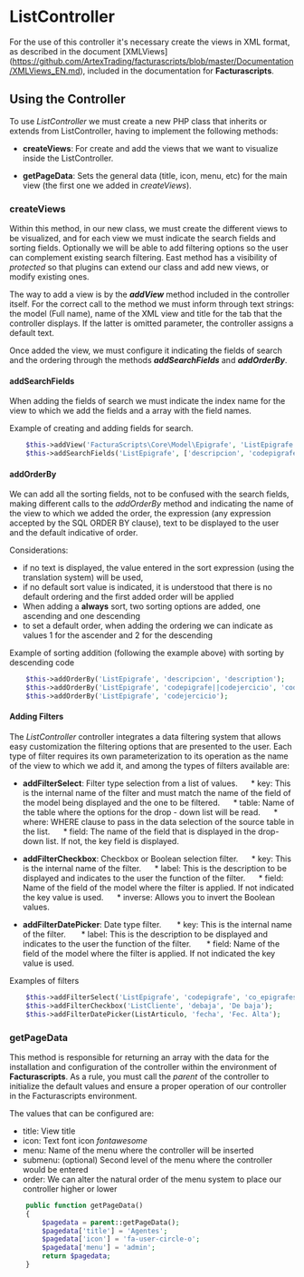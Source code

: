 # ListController

For the use of this controller it's necessary create the views in XML format, as described in the
document [XMLViews] (https://github.com/ArtexTrading/facturascripts/blob/master/Documentation/XMLViews_EN.md), 
included in the documentation for **Facturascripts**.

## Using the Controller
To use _ListController_ we must create a new PHP class that inherits or extends from ListController,
having to implement the following methods:

* **createViews**: For create and add the views that we want to visualize inside the ListController.

* **getPageData**: Sets the general data (title, icon, menu, etc) for the main view (the first one we added in _createViews_).


### createViews
Within this method, in our new class, we must create the different views to be visualized,
and for each view we must indicate the search fields and sorting fields. Optionally we will be able to
add filtering options so the user can complement existing search filtering. East
method has a visibility of _protected_ so that plugins can extend our class
and add new views, or modify existing ones.

The way to add a view is by the _**addView**_ method included in the controller itself. For the
correct call to the method we must inform through text strings: the model (Full name),
name of the XML view and title for the tab that the controller displays. If the latter is omitted
parameter, the controller assigns a default text.

Once added the view, we must configure it indicating the fields of search and the ordering through
the methods _**addSearchFields**_ and _**addOrderBy**_.


#### addSearchFields
When adding the fields of search we must indicate the index name for the view to which we add the fields and a
array with the field names.

Example of creating and adding fields for search.

```PHP
    $this->addView('FacturaScripts\Core\Model\Epigrafe', 'ListEpigrafe', 'Epigrafes');
    $this->addSearchFields('ListEpigrafe', ['descripcion', 'codepigrafe', 'codejercicio']);
```


#### addOrderBy
We can add all the sorting fields, not to be confused with the search fields, making different
calls to the _addOrderBy_ method and indicating the name of the view to which we added the order, the expression
(any expression accepted by the SQL ORDER BY clause), text to be displayed to the user and the
default indicative of order.

Considerations:
* if no text is displayed, the value entered in the sort expression (using the translation system) will be used,
* if no default sort value is indicated, it is understood that there is no default ordering and the first added order will be applied
* When adding a **always** sort, two sorting options are added, one ascending and one descending
* to set a default order, when adding the ordering we can indicate as values ​​1 for the ascender and 2 for the descending

Example of sorting addition (following the example above) with sorting by descending code

```PHP
    $this->addOrderBy('ListEpigrafe', 'descripcion', 'description');
    $this->addOrderBy('ListEpigrafe', 'codepigrafe||codejercicio', 'code', 2);
    $this->addOrderBy('ListEpigrafe', 'codejercicio');
```


#### Adding Filters
The _ListController_ controller integrates a data filtering system that allows easy customization
the filtering options that are presented to the user. Each type of filter requires its own parameterization to
its operation as the name of the view to which we add it, and among the types of filters available are:

* **addFilterSelect**: Filter type selection from a list of values.
     * key: This is the internal name of the filter and must match the name of the field of the model being displayed and the one to be filtered.
     * table: Name of the table where the options for the drop - down list will be read.
     * where: WHERE clause to pass in the data selection of the source table in the list.
     * field: The name of the field that is displayed in the drop-down list. If not, the key field is displayed.

* **addFilterCheckbox**: Checkbox or Boolean selection filter.
     * key: This is the internal name of the filter.
     * label: This is the description to be displayed and indicates to the user the function of the filter.
     * field: Name of the field of the model where the filter is applied. If not indicated the key value is used.
     * inverse: Allows you to invert the Boolean values.

* **addFilterDatePicker**: Date type filter.
      * key: This is the internal name of the filter.
      * label: This is the description to be displayed and indicates to the user the function of the filter.
      * field: Name of the field of the model where the filter is applied. If not indicated the key value is used.

Examples of filters

```PHP
    $this->addFilterSelect('ListEpigrafe', 'codepigrafe', 'co_epigrafes', '', 'descripcion');
    $this->addFilterCheckbox('ListCliente', 'debaja', 'De baja');
    $this->addFilterDatePicker(ListArticulo, 'fecha', 'Fec. Alta');
```


### getPageData
This method is responsible for returning an array with the data for the installation and configuration of the controller
within the environment of **Facturascripts**. As a rule, you must call the _parent_ of the controller to initialize the
default values and ensure a proper operation of our controller in the Facturascripts environment.

The values that can be configured are:
* title: View title
* icon: Text font icon _fontawesome_
* menu: Name of the menu where the controller will be inserted
* submenu: (optional) Second level of the menu where the controller would be entered
* order: We can alter the natural order of the menu system to place our controller higher or lower

```PHP
    public function getPageData()
    {
        $pagedata = parent::getPageData();
        $pagedata['title'] = 'Agentes';
        $pagedata['icon'] = 'fa-user-circle-o';
        $pagedata['menu'] = 'admin';
        return $pagedata;
    }
```